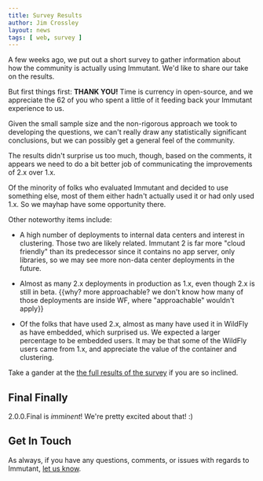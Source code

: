 ```yaml
---
title: Survey Results
author: Jim Crossley
layout: news
tags: [ web, survey ]
---
```


A few weeks ago, we put out a short survey to gather information about
how the community is actually using Immutant. We'd like to share our
take on the results.

But first things first: **THANK YOU!** Time is currency in open-source,
and we appreciate the 62 of you who spent a little of it feeding back
your Immutant experience to us.

Given the small sample size and the non-rigorous approach we took to
developing the questions, we can't really draw any statistically
significant conclusions, but we can possibly get a general feel of the
community.

The results didn't surprise us too much, though, based on the
comments, it appears we need to do a bit better job of communicating
the improvements of 2.x over 1.x.

Of the minority of folks who evaluated Immutant and decided to use
something else, most of them either hadn't actually used it or had
only used 1.x. So we mayhap have some opportunity there.

Other noteworthy items include:

* A high number of deployments to internal data centers and interest
  in clustering. Those two are likely related. Immutant 2 is far more
  "cloud friendly" than its predecessor since it contains no app server,
  only libraries, so we may see more non-data center deployments in the
  future.

* Almost as many 2.x deployments in production as 1.x, even though 2.x
  is still in beta. {{why? more approachable? we don't know how many
  of those deployments are inside WF, where "approachable" wouldn't
  apply}}

* Of the folks that have used 2.x, almost as many have used it in
  WildFly as have embedded, which surprised us. We expected a larger
  percentage to be embedded users. It may be that some of the WildFly
  users came from 1.x, and appreciate the value of the container and
  clustering.

Take a gander at the
[the full results of the survey](https://docs.google.com/forms/d/1oDC6dOeNnpBWV2RCYkfporz0-KAYRNpYyCFu3wCsk2s/viewanalytics)
if you are so inclined.

## Final Finally

2.0.0.Final is *imminent*! We're pretty excited about that! :)

## Get In Touch

As always, if you have any questions, comments, or issues with regards
to Immutant, [let us know](/community).
